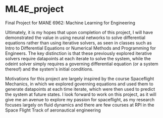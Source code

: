 # ML4E_project
Final Project for MANE 6962: Machine Learning for Engineering

Ultimately, it is my hopes that upon completion of this project, I will have demonstrated the value in using neural networks to solve differential equations rather than using iterative solvers, as seen in classes such as Intro to Differential Equations or Numerical Methods and Programming for Engineers. The key distinction is that these previously explored iterative solvers require datapoints at each iterate to solve the system, while the odeint solver simply requires a governing differential equation (or a system thereof) and the system's initial conditions. 

Motivations for this project are largely inspired by the course Spaceflight Mechanics, in which we explored governing equations and used them to generate datapoints at each time iterate, which were then used to predict the system at future states. I look forward to work on this project, as it will give me an avenue to explore my passion for spaceflight, as my research focuses largely on fluid dynamics and there are few courses at RPI in the Space Flight Track of aeronautical engineering
